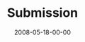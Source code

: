 ---
layout: message
category: message
series: "RIQ"
title: "Submission"
date: 2008-05-18-00-00
message_id: 498
audio: "http://s3.amazonaws.com/crossroads-media/messages/audio/RIQ_02_Submission_05-18-08_Tome_webaudio.mp3"
audio-duration: "37:08"
description: "Relationally Intelligent people understand how to submit. "
video: "http://s3.amazonaws.com/crossroads-media/messages/video/RIQ2.mp4"
video-duration: "34:17"
video-image: "http://s3.amazonaws.com/crossroads-media/images/RIQ2-still.jpg"
notes-description: "Study notes for week two of RIQ."
notes: "http://s3.amazonaws.com/crossroads-media/documents/SN_5-17-18-08.pdf"
notes-title: "RIQ&#58; Submission"
program: "http://s3.amazonaws.com/crossroads-media/documents/0517_18Program.pdf"
tag: 
 - submission
 - riq
 - titus
 - mamelodi
 - africa
 - tome
explicit: false
---